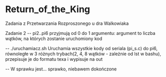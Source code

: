 # Return_of_the_King
Zadania z Przetwarzania Rozproszonego u dra Walkowiaka

Zadanie 2
-- pi2..pi6 przyjmują od 0 do 1 argumentu: argument to liczba wątków, na których zostanie uruchomiony kod

-- ./uruchamiacz.sh Uruchamia wszystkie kody od seriala (pi_s.c) do pi6, równoległe w 3 różnych trybach(2, 4, 8 wątków - zależnie od lst w bashu), przepisuje je do formatu texa i wypisuje na out

-- W sprawku jest... sprawko, niebawem dokończone
